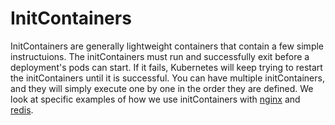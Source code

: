 # InitContainers
InitContainers are generally lightweight containers that contain a few simple instructuions. The initContainers must run and successfully exit before a deployment's pods can start. If it fails, Kubernetes will keep trying to restart the initContainers until it is successful. You can have multiple initContainers, and they will simply execute one by one in the order they are defined. We look at specific examples of how we use initContainers with [nginx](./nginx.md#nginx-initcontainer) and [redis](./redis.md#redis-initcontainer).